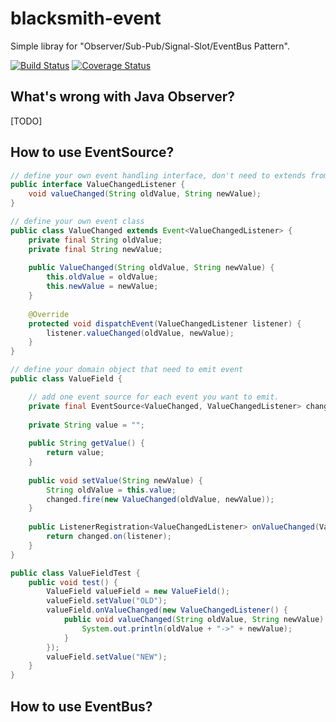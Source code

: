 blacksmith-event
================

Simple libray for "Observer/Sub-Pub/Signal-Slot/EventBus Pattern".

[![Build Status](https://travis-ci.org/xeranic/blacksmith-event.svg?branch=master)](https://travis-ci.org/xeranic/blacksmith-event) [![Coverage Status](https://img.shields.io/coveralls/xeranic/blacksmith-event.svg)](https://coveralls.io/r/xeranic/blacksmith-event?branch=master)

What's wrong with Java Observer?
--------------------------------
[TODO]


How to use EventSource?
-----------------------

```java
// define your own event handling interface, don't need to extends from other interface
public interface ValueChangedListener {
    void valueChanged(String oldValue, String newValue);
}

// define your own event class
public class ValueChanged extends Event<ValueChangedListener> {
    private final String oldValue;
    private final String newValue;
    
    public ValueChanged(String oldValue, String newValue) {
        this.oldValue = oldValue;
        this.newValue = newValue;
    }
    
    @Override
    protected void dispatchEvent(ValueChangedListener listener) {
        listener.valueChanged(oldValue, newValue);
    }
}

// define your domain object that need to emit event
public class ValueField {

    // add one event source for each event you want to emit.
    private final EventSource<ValueChanged, ValueChangedListener> changed = new EventSource<>();
    
    private String value = "";
    
    public String getValue() {
        return value;
    }
    
    public void setValue(String newValue) {
        String oldValue = this.value;
        changed.fire(new ValueChanged(oldValue, newValue));
    }
    
    public ListenerRegistration<ValueChangedListener> onValueChanged(ValueChangedListener listener) {
        return changed.on(listener);
    }
}

public class ValueFieldTest {
    public void test() {
        ValueField valueField = new ValueField();
        valueField.setValue("OLD");
        valueField.onValueChanged(new ValueChangedListener() {
            public void valueChanged(String oldValue, String newValue) {
                System.out.println(oldValue + "->" + newValue);
            }
        });
        valueField.setValue("NEW");
    }
}
```

How to use EventBus?
--------------------
